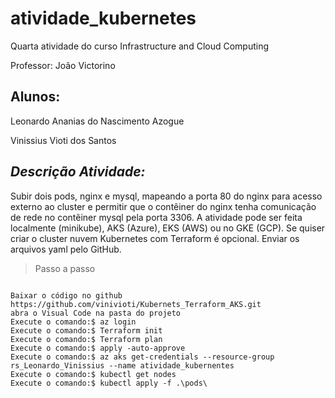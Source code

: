 # atividade_kubernetes
Quarta atividade do curso Infrastructure and Cloud Computing

Professor: João Victorino

## Alunos:

Leonardo Ananias do Nascimento Azogue

Vinissius Vioti dos Santos

## ***Descrição Atividade:***
Subir dois pods, nginx e mysql, mapeando a porta 80 do nginx para acesso externo ao cluster e permitir que o contêiner do nginx tenha comunicação de rede no contêiner mysql pela porta 3306. A atividade pode ser feita localmente (minikube), AKS (Azure), EKS (AWS) ou no GKE (GCP). Se quiser criar o cluster nuvem Kubernetes com Terraform é opcional. Enviar os arquivos yaml pelo GitHub.

> Passo a passo
> 
```

Baixar o código no github https://github.com/vinivioti/Kubernets_Terraform_AKS.git
abra o Visual Code na pasta do projeto
Execute o comando:$ az login 
Execute o comando:$ Terraform init 
Execute o comando:$ Terraform plan
Execute o comando:$ apply -auto-approve
Execute o comando:$ az aks get-credentials --resource-group rs_Leonardo_Vinissius --name atividade_kubernentes
Execute o comando:$ kubectl get nodes
Execute o comando:$ kubectl apply -f .\pods\

```

